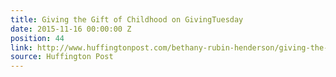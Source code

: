 ```yaml
---
title: Giving the Gift of Childhood on GivingTuesday
date: 2015-11-16 00:00:00 Z
position: 44
link: http://www.huffingtonpost.com/bethany-rubin-henderson/giving-the-gift-of-childh_b_8555710.html?1447680249
source: Huffington Post
---
```


